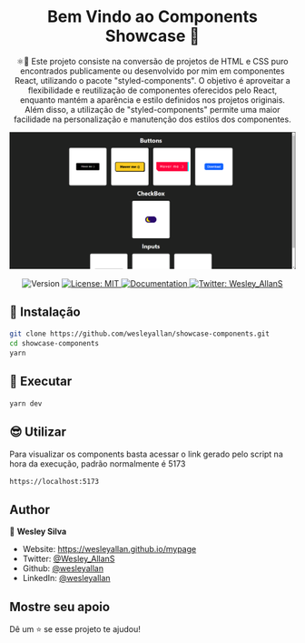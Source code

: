 <h1 align="center">Bem Vindo ao Components Showcase 👋</h1>
<p align="center">⚛️💅 Este projeto consiste na conversão de projetos de HTML e CSS puro encontrados publicamente ou desenvolvido por mim em componentes React, utilizando o pacote "styled-components". O objetivo é aproveitar a flexibilidade e reutilização de componentes oferecidos pelo React, enquanto mantém a aparência e estilo definidos nos projetos originais. Além disso, a utilização de "styled-components" permite uma maior facilidade na personalização e manutenção dos estilos dos componentes.</p>

<div align="center">

![Pagina Web App](./index.png)

</div>

<p align="center">
  <img alt="Version" src="https://img.shields.io/badge/version-0.0.0-black.svg?cacheSeconds=2592000" />
  <a href="#" target="_blank">
    <img alt="License: MIT" src="https://img.shields.io/badge/License-MIT-yellow.svg" />
  </a>
  <a href="http://teste.netlify.app/doc" target="_blank">
    <img alt="Documentation" src="https://img.shields.io/badge/documentation-no-red.svg" />
  </a>
  <a href="https://twitter.com/Wesley_AllanS" target="_blank">
    <img alt="Twitter: Wesley_AllanS" src="https://img.shields.io/twitter/follow/Wesley_AllanS.svg?style=social" />
  </a>
</p>

## 📨 Instalação

```sh
git clone https://github.com/wesleyallan/showcase-components.git
cd showcase-components
yarn
```

## 🚀 Executar

```sh
yarn dev
```

## 😎 Utilizar

Para visualizar os components basta acessar o link gerado pelo script na hora da execução, padrão normalmente é 5173

```sh
https://localhost:5173
```

## Author

👤 **Wesley Silva**

- Website: https://wesleyallan.github.io/mypage
- Twitter: [@Wesley_AllanS](https://twitter.com/Wesley_AllanS)
- Github: [@wesleyallan](https://github.com/wesleyallan)
- LinkedIn: [@wesleyallan](https://linkedin.com/in/wesleyallan)

## Mostre seu apoio

Dê um ⭐️ se esse projeto te ajudou!

